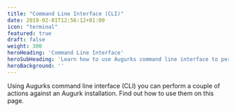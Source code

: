 ```yaml
---
title: "Command Line Interface (CLI)"
date: 2019-02-01T12:56:12+01:00
icon: "terminal"
featured: true
draft: false
weight: 300
heroHeading: 'Command Line Interface'
heroSubHeading: 'Learn how to use Augurks command line interface to perform various actions against Augurk.'
heroBackground: ''
---
```


Using Augurks command line interface (CLI) you can perform a couple of actions against an Augurk installation. Find out how to use them on this page.